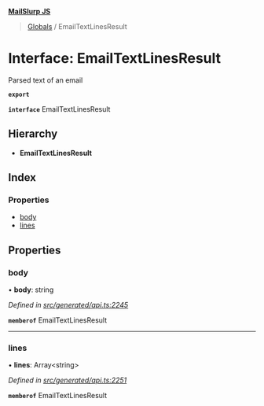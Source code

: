 **[MailSlurp JS](../README.md)**

> [Globals](../README.md) / EmailTextLinesResult

# Interface: EmailTextLinesResult

Parsed text of an email

**`export`** 

**`interface`** EmailTextLinesResult

## Hierarchy

* **EmailTextLinesResult**

## Index

### Properties

* [body](emailtextlinesresult.md#body)
* [lines](emailtextlinesresult.md#lines)

## Properties

### body

•  **body**: string

*Defined in [src/generated/api.ts:2245](https://github.com/mailslurp/mailslurp-client/blob/c5e5f20/src/generated/api.ts#L2245)*

**`memberof`** EmailTextLinesResult

___

### lines

•  **lines**: Array\<string>

*Defined in [src/generated/api.ts:2251](https://github.com/mailslurp/mailslurp-client/blob/c5e5f20/src/generated/api.ts#L2251)*

**`memberof`** EmailTextLinesResult
